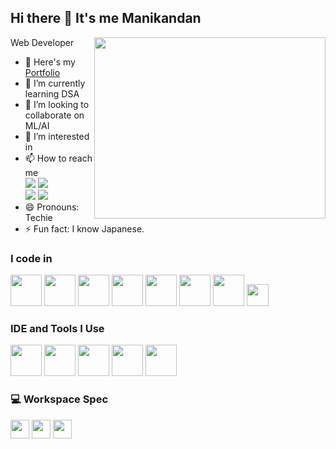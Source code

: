## Hi there 👋 It's me Manikandan

Web Developer
<img align="right" width="370" height="290" src="https://camo.githubusercontent.com/915e6281309b9bc4cfbfb650f5e32593dc34d468a3a9f4a2f8874cc0b1535418/68747470733a2f2f692e70696e696d672e636f6d2f6f726967696e616c732f34372f66302f33342f34376630333432636563373262383030343633626630303365616331323537652e676966" >

- 🔭 Here's my [Portfolio](https://manikandan-ashok.netlify.app)
- 🌱 I’m currently learning DSA
- 👯 I’m looking to collaborate on ML/AI
- 👀 I’m interested in 
- 📫 How to reach me
 <br /> [<img src="https://img.shields.io/badge/Twitter-1DA1F2?style=for-the-badge&logo=twitter&logoColor=white">]() [<img src="https://img.shields.io/badge/LinkedIn-0077B5?style=for-the-badge&logo=linkedin&logoColor=white">]() <br /> [<img src="https://img.shields.io/badge/Facebook-1877F2?style=for-the-badge&logo=facebook&logoColor=white">]() [<img src="https://img.shields.io/badge/Instagram-E4405F?style=for-the-badge&logo=instagram&logoColor=white">]()
- 😄 Pronouns: Techie
- ⚡ Fun fact: I know Japanese.

### I code in

<img width="50" height="50" src="https://img.icons8.com/?size=100&id=20909&format=png&color=000000"> <img width="50" height="50" src="https://img.icons8.com/?size=100&id=21278&format=png&color=000000"> <img width="50" height="50" src="https://img.icons8.com/?size=100&id=84710&format=png&color=000000"> <img width="50" height="50" src="https://img.icons8.com/?size=100&id=108784&format=png&color=000000"> <img width="50" height="50" src="https://img.icons8.com/?size=100&id=bzf0DqjXFHIW&format=png&color=000000"> <img width="50" height="50" src="https://img.icons8.com/?size=100&id=hGdCwhSHUe6L&format=png&color=000000">
<img width="50" height="50" src="https://img.icons8.com/?size=100&id=UFXRpPFebwa2&format=png&color=000000"> <img width="35" height="35" src="https://img.icons8.com/?size=100&id=FnTmHRua3mU3&format=png&color=000000">

### IDE and Tools I Use

<img width="50" height="50" src="https://img.icons8.com/?size=100&id=0OQR1FYCuA9f&format=png&color=000000"> <img width="50" height="50" src="https://img.icons8.com/?size=100&id=20906&format=png&color=000000"> <img width="50" height="50" src="https://img.icons8.com/?size=100&id=13677&format=png&color=000000"> <img width="50" height="50" src="https://img.icons8.com/?size=100&id=e57Y1CnsOasB&format=png&color=000000"> <img width="" height="50" src="https://img.shields.io/badge/Netlify-00C7B7?style=for-the-badge&logo=netlify&logoColor=white"> 

### 💻 Workspace Spec

<img width="" height="30" src="https://camo.githubusercontent.com/1f565def31310a888b4c526258dbf8931c6f00c9c557908bbaefad3889d355fc/68747470733a2f2f696d672e736869656c64732e696f2f62616467652f4d6163626f6f6b2d50726f5f4d312d4544314332343f7374796c653d666f722d7468652d6261646765266c6f676f3d6170706c65266c6f676f436f6c6f723d7768697465"> <img width="" height="30" src="https://img.shields.io/badge/NVIDIA-RTX3050-76B900?style=for-the-badge&logo=nvidia&logoColor=white"> <img width="" height="30" src="https://img.shields.io/badge/AMD-Ryzen_7_5800X-ED1C24?style=for-the-badge&logo=amd&logoColor=white">
<!---
Manikandan-V-A/Manikandan-V-A is a ✨ special ✨ repository because its `README.md` (this file) appears on your GitHub profile.
You can click the Preview link to take a look at your changes.
--->
